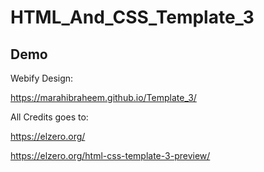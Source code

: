 # HTML_And_CSS_Template_3

## Demo

Webify Design:

https://marahibraheem.github.io/Template_3/

All Credits goes to:

https://elzero.org/

https://elzero.org/html-css-template-3-preview/
